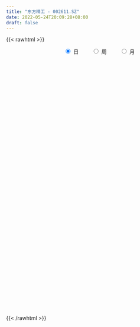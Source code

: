 ```yaml
---
title: "东方精工 - 002611.SZ"
date: 2022-05-24T20:09:28+08:00
draft: false
---
```

{{< rawhtml >}}
    <div style="text-align: center">
        <label style="padding: 1rem;"><input style="margin-right: .5rem" type="radio" name="period" value="D" checked onclick="period_change(this)">日</label>
        <label style="padding: 1rem;"><input style="margin-right: .5rem" type="radio" name="period" value="W" onclick="period_change(this)">周</label>
        <label style="padding: 1rem;"><input style="margin-right: .5rem" type="radio" name="period" value="M" onclick="period_change(this)">月</label>
    </div>
    <div id="chart" style="height: 700px;"></div> 
    <script type="text/javascript">
        const D_v = [275595.13,185938.81,164622.0,102207.14,68430.0,71631.97,68276.01,63010.71,63426.8,51900.03,61533.33,66069.29,70997.7,203332.29,153333.09,109067.19,86565.2,86950.29,151752.89,84628.03,59757.05,61398.0,65372.45,79326.2,64995.68,71984.64,72056.59,124856.2,107085.12,90909.88,79058.39,84517.86,75197.52,53027.8,103882.98,63791.0,64213.2,49920.22,48694.8,65260.09,173238.53,83850.47,181692.87,99336.9,128344.8,121344.52,220196.8,120034.7,97955.72,120008.48,123169.74,135937.4,436742.93,285179.99,257163.47,189949.54,273877.86,184360.46,177437.95,167330.22,106280.05,181903.14,233330.21,220292.49,1189839.8700000001,1171991.99,747450.11,477665.42,909084.22,705508.9,562390.25,796813.58,495573.2,376290.53,589134.96,380140.21,380208.09,606785.74,297884.53,1389022.73,1072934.98,765114.78,438702.24,493738.29,562780.98,507954.75,430554.52,376125.81,268127.56,330829.43,258085.06,481938.88,378503.22,374873.92,329868.64,252013.21,209589.04,168010.66,168115.14,185054.77,158256.22,138671.71,295572.57,166161.65,126303.89,135569.0,141821.59,169055.06,181212.76,118470.18,121501.19,138326.36,124103.38,152543.99,137982.54,213269.78,138975.53,200147.46,182374.3,114745.03,160504.28,143216.3,154246.87,165358.45,202895.76,219540.6,161534.24,171477.05,718018.91,819958.4,405746.34,561945.24,442393.86,540445.39,319138.24,589703.9300000001,604932.99,573256.99,360961.68,333572.11,307247.79,195092.59,198479.55,270226.81,229569.04,263707.92,239349.55,196235.64,348157.16,241346.87,235479.0,210766.86,163248.82,238588.95,114776.13,165613.15,137735.82,134552.28,119572.26,188433.34,166958.34,129057.0,165291.54,105480.16,204432.0,134921.11,116633.24,199800.53,189300.73,118023.24,77752.4,140577.54,105830.92,140674.75,291565.67,312044.18,149085.73,108989.84,87733.93,129989.77,94157.35,111668.22,94766.82,80295.85,66032.04,75614.0,81663.22,86839.85,150977.89,138316.83,95946.39,222251.19,143895.57,94055.16,128880.41,115030.55,80903.8,86805.91,118107.42,137660.64,154902.32,109089.6,114685.64,100331.58,227501.26,165181.76,168018.53,94046.15,104917.0,136132.05,88888.1,70531.59,100968.77,95918.11,94191.33,81798.17,160124.25,77065.47,96170.27,103348.62,113472.93,108210.1,91686.19,60288.54,52375.28,92388.78,90188.6,67398.54,229884.03,179525.31,109202.86,248689.19,157536.08,137235.07,120461.87,120194.86,93712.99,100827.15,116602.55,200034.59,164293.56,125966.36,150889.71,81069.97,91170.3,101837.53,82757.92,92167.02,151218.64,139817.48]
const D_histogram = [0.0,-0.0044672365,-0.0114900886,-0.0203585899,-0.0285962523,-0.035303332,-0.0355135992,-0.0309216485,-0.027957238,-0.0241900873,-0.0200621409,-0.0197077825,-0.0159487044,0.0050999188,0.020554027,0.0278155653,0.0307744535,0.0352785095,0.0417108831,0.0412615059,0.0357901178,0.0286526302,0.0207797173,0.0128112041,0.0115530602,0.0132641146,0.013525394,0.0185770484,0.014198704,0.013679627,0.0104700831,0.0038040629,-0.0072403426,-0.0095845642,-0.0082454758,-0.010392754,-0.0158653214,-0.0186318379,-0.0201529397,-0.0226822982,-0.0097049059,-0.0004298923,0.0124210768,0.0178769333,0.0228381629,0.0246245347,0.0332056712,0.0359474652,0.0335272583,0.0317511249,0.0291230716,0.0196506745,0.0203800323,-0.000660804,0.0008574403,0.0049465567,0.0155268266,0.0174602456,0.018300074,0.0177305496,0.0162671141,0.007263089,0.0010081634,0.0019073288,0.014259,0.0401288288,0.051964147,0.0408623327,0.0650124111,0.0677238714,0.0688268817,0.0744506444,0.0645744863,0.0504592374,0.0477136558,0.0323460644,0.0117136431,0.0079815154,0.0411848592,0.0612426599,0.0795281609,0.0642923467,0.052948885,0.0426045063,0.0467332081,0.0289779298,0.0238979769,-0.000467092,-0.0184106069,-0.0415574522,-0.0513412912,-0.0840283864,-0.098533291,-0.1268222446,-0.1530442929,-0.1641220668,-0.1762400999,-0.1681897373,-0.1494514198,-0.1297611759,-0.114039786,-0.0943502753,-0.0640562638,-0.0464265674,-0.0324475676,-0.0214156014,-0.0185038719,-0.0227067429,-0.0317350097,-0.0355840143,-0.0339893533,-0.0372851307,-0.0440265663,-0.0326904553,-0.0252215005,-0.0147668646,-0.0074224906,0.0090915239,0.0151502389,0.0143036364,0.0193515203,0.0207652866,0.0255234079,0.0250501615,0.0212657092,0.0085358324,0.0074395959,0.0021884304,0.0335320976,0.0599279417,0.068300575,0.0820128001,0.0854025039,0.0883316741,0.0816828403,0.0825947797,0.07843696,0.0756079361,0.0621005725,0.042466771,0.0212018362,0.0095536079,0.0000545533,-0.0075996091,-0.0155933938,-0.0278126959,-0.0330420505,-0.034817154,-0.0502092064,-0.0553458391,-0.0453628618,-0.0429157317,-0.040755157,-0.0509199175,-0.0560356928,-0.0518473782,-0.0495869477,-0.0434349413,-0.0344290952,-0.0227517949,-0.0188948391,-0.0130787037,-0.0120532645,-0.0070368814,0.0008721962,0.0101777638,0.0109131409,-0.001444654,0.0035310022,0.0057003403,0.0034313135,-0.0098047652,-0.022816809,-0.0368688451,-0.0564956554,-0.0446356296,-0.0403636721,-0.0345979486,-0.0210994115,-0.0046899758,0.0050363149,0.011328746,0.0087314538,0.0051457455,0.0049458174,0.0081435921,0.0075411978,0.0103149116,0.0175884986,0.0176884881,0.0215429449,0.0121832319,0.0090439029,0.0054801095,0.0107590727,0.0174501905,0.020168651,0.0157414158,0.0102224853,-0.0014582762,-0.0189382119,-0.0250535805,-0.0236681787,-0.0297254759,-0.0553786681,-0.058019824,-0.0466049652,-0.0351685286,-0.0216852217,-0.0133199581,-0.0041035105,-0.0024854655,0.0019490118,0.003444633,0.001735629,0.0076763105,0.0174445738,0.0207637668,0.0281157812,0.0215915878,0.0124064433,-0.0037368998,-0.0055177834,-0.0109541553,-0.0087991166,-0.0147423772,-0.015843689,-0.0106254343,-0.013820886,-0.029748994,-0.0393531931,-0.0597167662,-0.0690279151,-0.0631080645,-0.0580190371,-0.0433744655,-0.0278767338,-0.0119549612,0.0149123736,0.0274142806,0.0321088924,0.0379725271,0.0435367777,0.0446934039,0.0454776255,0.0465218449,0.0462919002,0.0470844095,0.0521979735,0.043040267]
const D_fast = [0.0,-0.0055840456,-0.0154794198,-0.0294375686,-0.0448242941,-0.0603572068,-0.0694458738,-0.0725843352,-0.0766092342,-0.0788896054,-0.0797771942,-0.0843497814,-0.0845778794,-0.0622542766,-0.0416616615,-0.0274462319,-0.0167937303,-0.003470047,0.0133900474,0.0232560467,0.026732188,0.0267578579,0.0240798744,0.0193141622,0.0209442833,0.0259713664,0.0296139943,0.0393099108,0.0384812424,0.0413820721,0.040790049,0.0350750445,0.0222205534,0.0174801907,0.0167579102,0.0120124435,0.0025735457,-0.0048509302,-0.0114102669,-0.0196102,-0.0090590342,0.0001085064,0.0160647446,0.0259898345,0.0366606048,0.0446031102,0.0614856645,0.0732143248,0.0791759325,0.0853375803,0.0899902949,0.0854305665,0.0912549324,0.070048895,0.0717814994,0.077107255,0.0915692316,0.097867712,0.1032825589,0.1071456719,0.1097490149,0.1025607621,0.0965578773,0.0979338749,0.1138502961,0.1497523321,0.1745786871,0.1736924559,0.2140956371,0.2337380653,0.252047796,0.2762842198,0.2825516833,0.2810512437,0.2902340761,0.2829530008,0.2652489903,0.2635122414,0.3070118001,0.3423802657,0.3805478069,0.3813850794,0.3832788389,0.3835855868,0.3993975906,0.3888867948,0.3897813361,0.3652994942,0.3427533275,0.3092171192,0.2865979574,0.2329037656,0.1937655383,0.1337710235,0.069287902,0.0171796113,-0.0389984467,-0.0729955184,-0.0916200559,-0.104370106,-0.1171586626,-0.1210567207,-0.1067767751,-0.1007537206,-0.0948866127,-0.0892085468,-0.0909227853,-0.100802342,-0.1177643613,-0.1305093694,-0.1374120467,-0.1500291068,-0.167777184,-0.1646136868,-0.1634501071,-0.1566871873,-0.1511984361,-0.1324115405,-0.1225652658,-0.1198359591,-0.1099501952,-0.1033451072,-0.0922061339,-0.08641684,-0.084884865,-0.0954807836,-0.0947171212,-0.0994211792,-0.0596944875,-0.018316658,0.0071311191,0.0413465442,0.0660868739,0.0910989627,0.104870839,0.1264314733,0.1418828936,0.1579558537,0.1599736333,0.1509565246,0.1349920488,0.1257322225,0.1162468062,0.1066927415,0.0948006083,0.0756281323,0.062138265,0.0516588731,0.023714519,0.0047414266,0.0033836884,-0.0048981144,-0.0129263289,-0.0358210688,-0.0549457673,-0.0637192973,-0.0738556037,-0.0785623326,-0.0781637603,-0.0721744087,-0.0730411627,-0.0704947032,-0.0724825802,-0.0692254173,-0.0610982907,-0.0492482822,-0.0457846199,-0.0585035783,-0.0526451716,-0.0490507484,-0.0504619468,-0.0661492167,-0.0848654628,-0.1081347102,-0.1418854344,-0.1411843159,-0.1470032764,-0.1498870401,-0.1416633559,-0.1264264141,-0.1154410447,-0.1063164271,-0.1067308558,-0.1090301278,-0.1079936015,-0.1027599288,-0.1014770236,-0.096124582,-0.0844538703,-0.0799317587,-0.0706915658,-0.0770054708,-0.0778838241,-0.0800775901,-0.0721088587,-0.0610551933,-0.05329457,-0.0537864513,-0.0567497605,-0.068795091,-0.0910095796,-0.1033883433,-0.1079199862,-0.1214086524,-0.1609065117,-0.1780526235,-0.178289006,-0.1756447016,-0.1675827002,-0.1625474261,-0.1543568561,-0.1533601775,-0.1484384473,-0.1460816678,-0.1473567645,-0.1394970054,-0.1253675986,-0.116857464,-0.1024765042,-0.1036028007,-0.1096863343,-0.1267639025,-0.1299242319,-0.1380991426,-0.138143883,-0.1477727379,-0.152834972,-0.1502730759,-0.1569237491,-0.1802891055,-0.199731603,-0.2350243676,-0.2615924953,-0.2714496608,-0.2808653927,-0.2770644375,-0.2685358892,-0.2556028569,-0.2250074286,-0.2056519515,-0.1929301167,-0.1775733502,-0.1611249052,-0.148794928,-0.1366413,-0.1239666193,-0.112623589,-0.1000599773,-0.08189692,-0.0802945597]
const D_slow = [0.0,-0.0011168091,-0.0039893313,-0.0090789787,-0.0162280418,-0.0250538748,-0.0339322746,-0.0416626867,-0.0486519962,-0.0546995181,-0.0597150533,-0.0646419989,-0.068629175,-0.0673541953,-0.0622156886,-0.0552617972,-0.0475681839,-0.0387485565,-0.0283208357,-0.0180054592,-0.0090579298,-0.0018947722,0.0033001571,0.0065029581,0.0093912232,0.0127072518,0.0160886003,0.0207328624,0.0242825384,0.0277024452,0.0303199659,0.0312709817,0.029460896,0.0270647549,0.025003386,0.0224051975,0.0184388671,0.0137809077,0.0087426727,0.0030720982,0.0006458717,0.0005383987,0.0036436678,0.0081129012,0.0138224419,0.0199785756,0.0282799934,0.0372668597,0.0456486742,0.0535864554,0.0608672233,0.065779892,0.0708749001,0.070709699,0.0709240591,0.0721606983,0.076042405,0.0804074664,0.0849824849,0.0894151223,0.0934819008,0.0952976731,0.0955497139,0.0960265461,0.0995912961,0.1096235033,0.1226145401,0.1328301232,0.149083226,0.1660141939,0.1832209143,0.2018335754,0.217977197,0.2305920063,0.2425204203,0.2506069364,0.2535353472,0.255530726,0.2658269408,0.2811376058,0.301019646,0.3170927327,0.3303299539,0.3409810805,0.3526643825,0.359908865,0.3658833592,0.3657665862,0.3611639345,0.3507745714,0.3379392486,0.316932152,0.2922988293,0.2605932681,0.2223321949,0.1813016782,0.1372416532,0.0951942189,0.0578313639,0.0253910699,-0.0031188766,-0.0267064454,-0.0427205113,-0.0543271532,-0.0624390451,-0.0677929454,-0.0724189134,-0.0780955991,-0.0860293516,-0.0949253551,-0.1034226934,-0.1127439761,-0.1237506177,-0.1319232315,-0.1382286066,-0.1419203228,-0.1437759454,-0.1415030644,-0.1377155047,-0.1341395956,-0.1293017155,-0.1241103939,-0.1177295419,-0.1114670015,-0.1061505742,-0.1040166161,-0.1021567171,-0.1016096095,-0.0932265851,-0.0782445997,-0.0611694559,-0.0406662559,-0.0193156299,0.0027672886,0.0231879987,0.0438366936,0.0634459336,0.0823479176,0.0978730607,0.1084897535,0.1137902126,0.1161786145,0.1161922529,0.1142923506,0.1103940021,0.1034408282,0.0951803155,0.0864760271,0.0739237255,0.0600872657,0.0487465502,0.0380176173,0.0278288281,0.0150988487,0.0010899255,-0.0118719191,-0.024268656,-0.0351273913,-0.0437346651,-0.0494226138,-0.0541463236,-0.0574159995,-0.0604293156,-0.062188536,-0.0619704869,-0.059426046,-0.0566977608,-0.0570589243,-0.0561761737,-0.0547510887,-0.0538932603,-0.0563444516,-0.0620486538,-0.0712658651,-0.085389779,-0.0965486864,-0.1066396044,-0.1152890915,-0.1205639444,-0.1217364383,-0.1204773596,-0.1176451731,-0.1154623097,-0.1141758733,-0.1129394189,-0.1109035209,-0.1090182214,-0.1064394935,-0.1020423689,-0.0976202469,-0.0922345106,-0.0891887027,-0.086927727,-0.0855576996,-0.0828679314,-0.0785053838,-0.073463221,-0.0695278671,-0.0669722458,-0.0673368148,-0.0720713678,-0.0783347629,-0.0842518075,-0.0916831765,-0.1055278435,-0.1200327995,-0.1316840408,-0.140476173,-0.1458974784,-0.149227468,-0.1502533456,-0.150874712,-0.150387459,-0.1495263008,-0.1490923935,-0.1471733159,-0.1428121725,-0.1376212308,-0.1305922855,-0.1251943885,-0.1220927777,-0.1230270026,-0.1244064485,-0.1271449873,-0.1293447664,-0.1330303607,-0.136991283,-0.1396476416,-0.1431028631,-0.1505401116,-0.1603784098,-0.1753076014,-0.1925645802,-0.2083415963,-0.2228463556,-0.233689972,-0.2406591554,-0.2436478957,-0.2399198023,-0.2330662321,-0.225039009,-0.2155458773,-0.2046616829,-0.1934883319,-0.1821189255,-0.1704884643,-0.1589154892,-0.1471443868,-0.1340948935,-0.1233348267]
const D_data = [['2021-05-13', 4.72, 4.69, 4.67, 4.9],['2021-05-14', 4.69, 4.62, 4.54, 4.7],['2021-05-17', 4.65, 4.55, 4.53, 4.78],['2021-05-18', 4.51, 4.47, 4.43, 4.56],['2021-05-19', 4.43, 4.41, 4.38, 4.46],['2021-05-20', 4.4, 4.36, 4.34, 4.41],['2021-05-21', 4.33, 4.39, 4.32, 4.43],['2021-05-24', 4.37, 4.43, 4.37, 4.45],['2021-05-25', 4.43, 4.4, 4.36, 4.45],['2021-05-26', 4.41, 4.4, 4.37, 4.42],['2021-05-27', 4.4, 4.4, 4.37, 4.42],['2021-05-28', 4.39, 4.34, 4.33, 4.39],['2021-05-31', 4.35, 4.37, 4.27, 4.37],['2021-06-01', 4.37, 4.64, 4.34, 4.69],['2021-06-02', 4.64, 4.67, 4.58, 4.74],['2021-06-03', 4.68, 4.64, 4.6, 4.76],['2021-06-04', 4.6, 4.63, 4.55, 4.7],['2021-06-07', 4.65, 4.69, 4.62, 4.73],['2021-06-08', 4.78, 4.77, 4.72, 4.88],['2021-06-09', 4.78, 4.73, 4.66, 4.8],['2021-06-10', 4.7, 4.68, 4.65, 4.72],['2021-06-11', 4.72, 4.65, 4.63, 4.72],['2021-06-15', 4.6, 4.62, 4.58, 4.68],['2021-06-16', 4.67, 4.59, 4.58, 4.78],['2021-06-17', 4.59, 4.66, 4.58, 4.71],['2021-06-18', 4.67, 4.71, 4.61, 4.74],['2021-06-21', 4.69, 4.71, 4.67, 4.75],['2021-06-22', 4.74, 4.8, 4.67, 4.82],['2021-06-23', 4.8, 4.7, 4.64, 4.82],['2021-06-24', 4.67, 4.75, 4.61, 4.76],['2021-06-25', 4.76, 4.72, 4.68, 4.79],['2021-06-28', 4.76, 4.66, 4.62, 4.77],['2021-06-29', 4.68, 4.56, 4.53, 4.69],['2021-06-30', 4.56, 4.63, 4.51, 4.64],['2021-07-01', 4.63, 4.67, 4.56, 4.75],['2021-07-02', 4.64, 4.62, 4.58, 4.69],['2021-07-05', 4.62, 4.55, 4.5, 4.65],['2021-07-06', 4.55, 4.55, 4.52, 4.59],['2021-07-07', 4.51, 4.54, 4.51, 4.62],['2021-07-08', 4.54, 4.5, 4.48, 4.55],['2021-07-09', 4.5, 4.71, 4.43, 4.78],['2021-07-12', 4.73, 4.72, 4.68, 4.76],['2021-07-13', 4.77, 4.83, 4.75, 4.93],['2021-07-14', 4.83, 4.8, 4.75, 4.86],['2021-07-15', 4.8, 4.84, 4.71, 4.86],['2021-07-16', 4.84, 4.84, 4.82, 4.97],['2021-07-19', 4.85, 4.98, 4.82, 5.02],['2021-07-20', 4.96, 4.97, 4.93, 5.06],['2021-07-21', 4.96, 4.94, 4.91, 4.99],['2021-07-22', 4.94, 4.97, 4.89, 5.02],['2021-07-23', 4.98, 4.98, 4.93, 5.07],['2021-07-26', 5.02, 4.89, 4.84, 5.03],['2021-07-27', 4.91, 5.02, 4.89, 5.26],['2021-07-28', 5.02, 4.71, 4.64, 5.07],['2021-07-29', 4.78, 4.95, 4.75, 5.03],['2021-07-30', 4.92, 5.01, 4.91, 5.07],['2021-08-02', 5.05, 5.15, 4.99, 5.2],['2021-08-03', 5.15, 5.1, 5.06, 5.18],['2021-08-04', 5.1, 5.12, 5.06, 5.16],['2021-08-05', 5.13, 5.13, 5.03, 5.15],['2021-08-06', 5.17, 5.14, 5.06, 5.18],['2021-08-09', 5.14, 5.04, 4.99, 5.14],['2021-08-10', 5.04, 5.05, 5.0, 5.14],['2021-08-11', 5.07, 5.14, 4.97, 5.15],['2021-08-12', 5.16, 5.34, 5.16, 5.65],['2021-08-13', 5.15, 5.65, 5.03, 5.81],['2021-08-16', 5.67, 5.63, 5.59, 5.88],['2021-08-17', 5.64, 5.4, 5.3, 5.69],['2021-08-18', 5.36, 5.94, 5.31, 5.94],['2021-08-19', 5.98, 5.82, 5.77, 5.99],['2021-08-20', 5.77, 5.89, 5.73, 5.93],['2021-08-23', 5.96, 6.05, 5.79, 6.14],['2021-08-24', 5.97, 5.93, 5.81, 6.04],['2021-08-25', 5.93, 5.89, 5.78, 5.95],['2021-08-26', 5.87, 6.06, 5.81, 6.11],['2021-08-27', 6.07, 5.92, 5.88, 6.07],['2021-08-30', 5.86, 5.81, 5.74, 5.97],['2021-08-31', 5.78, 6.0, 5.77, 6.12],['2021-09-01', 6.45, 6.6, 6.3, 6.6],['2021-09-02', 7.13, 6.66, 6.32, 7.13],['2021-09-03', 6.59, 6.84, 6.58, 7.31],['2021-09-06', 6.72, 6.53, 6.31, 6.88],['2021-09-07', 6.5, 6.6, 6.39, 6.65],['2021-09-08', 6.52, 6.64, 6.36, 6.86],['2021-09-09', 6.6, 6.89, 6.51, 6.93],['2021-09-10', 6.89, 6.66, 6.63, 7.1],['2021-09-13', 6.61, 6.83, 6.46, 6.88],['2021-09-14', 6.76, 6.57, 6.52, 6.83],['2021-09-15', 6.5, 6.58, 6.47, 6.62],['2021-09-16', 6.58, 6.43, 6.4, 6.74],['2021-09-17', 6.4, 6.52, 6.38, 6.56],['2021-09-22', 6.33, 6.11, 5.98, 6.33],['2021-09-23', 6.23, 6.18, 6.14, 6.55],['2021-09-24', 6.12, 5.84, 5.84, 6.21],['2021-09-27', 5.85, 5.64, 5.57, 5.91],['2021-09-28', 5.63, 5.63, 5.5, 5.68],['2021-09-29', 5.57, 5.44, 5.42, 5.64],['2021-09-30', 5.44, 5.56, 5.4, 5.61],['2021-10-08', 5.64, 5.65, 5.54, 5.68],['2021-10-11', 5.53, 5.66, 5.52, 5.76],['2021-10-12', 5.66, 5.61, 5.5, 5.7],['2021-10-13', 5.62, 5.67, 5.53, 5.72],['2021-10-14', 5.64, 5.87, 5.62, 5.96],['2021-10-15', 5.87, 5.79, 5.77, 5.99],['2021-10-18', 5.79, 5.79, 5.73, 5.86],['2021-10-19', 5.79, 5.79, 5.73, 5.85],['2021-10-20', 5.8, 5.7, 5.65, 5.8],['2021-10-21', 5.74, 5.58, 5.54, 5.74],['2021-10-22', 5.62, 5.45, 5.4, 5.63],['2021-10-25', 5.45, 5.44, 5.32, 5.49],['2021-10-26', 5.45, 5.46, 5.42, 5.54],['2021-10-27', 5.47, 5.35, 5.27, 5.49],['2021-10-28', 5.32, 5.23, 5.22, 5.43],['2021-10-29', 5.24, 5.42, 5.24, 5.45],['2021-11-01', 5.36, 5.38, 5.29, 5.45],['2021-11-02', 5.37, 5.43, 5.36, 5.5],['2021-11-03', 5.39, 5.41, 5.34, 5.49],['2021-11-04', 5.39, 5.57, 5.38, 5.59],['2021-11-05', 5.58, 5.49, 5.48, 5.6],['2021-11-08', 5.5, 5.41, 5.4, 5.55],['2021-11-09', 5.42, 5.49, 5.4, 5.53],['2021-11-10', 5.49, 5.46, 5.37, 5.53],['2021-11-11', 5.45, 5.52, 5.44, 5.6],['2021-11-12', 5.55, 5.47, 5.38, 5.55],['2021-11-15', 5.43, 5.42, 5.39, 5.49],['2021-11-16', 5.4, 5.26, 5.25, 5.48],['2021-11-17', 5.22, 5.36, 5.21, 5.37],['2021-11-18', 5.38, 5.28, 5.28, 5.47],['2021-11-19', 5.35, 5.81, 5.33, 5.81],['2021-11-22', 5.83, 5.93, 5.77, 5.97],['2021-11-23', 5.88, 5.84, 5.77, 5.94],['2021-11-24', 5.8, 6.02, 5.75, 6.08],['2021-11-25', 5.98, 6.0, 5.81, 6.03],['2021-11-26', 5.91, 6.08, 5.87, 6.25],['2021-11-29', 5.95, 6.02, 5.9, 6.07],['2021-11-30', 5.99, 6.17, 5.99, 6.22],['2021-12-01', 6.13, 6.17, 6.11, 6.3],['2021-12-02', 6.2, 6.24, 6.13, 6.32],['2021-12-03', 6.26, 6.13, 5.99, 6.26],['2021-12-06', 6.13, 6.02, 6.0, 6.2],['2021-12-07', 6.05, 5.93, 5.84, 6.07],['2021-12-08', 5.96, 5.99, 5.91, 6.03],['2021-12-09', 5.96, 5.98, 5.88, 5.99],['2021-12-10', 5.96, 5.97, 5.94, 6.18],['2021-12-13', 5.97, 5.93, 5.89, 6.05],['2021-12-14', 5.91, 5.82, 5.78, 5.95],['2021-12-15', 5.8, 5.85, 5.78, 5.91],['2021-12-16', 5.88, 5.86, 5.81, 5.89],['2021-12-17', 5.84, 5.62, 5.62, 5.88],['2021-12-20', 5.65, 5.66, 5.64, 5.84],['2021-12-21', 5.66, 5.83, 5.61, 5.83],['2021-12-22', 5.82, 5.74, 5.71, 5.89],['2021-12-23', 5.76, 5.72, 5.63, 5.79],['2021-12-24', 5.7, 5.51, 5.48, 5.72],['2021-12-27', 5.47, 5.49, 5.45, 5.55],['2021-12-28', 5.49, 5.56, 5.42, 5.57],['2021-12-29', 5.56, 5.51, 5.5, 5.58],['2021-12-30', 5.49, 5.54, 5.48, 5.59],['2021-12-31', 5.55, 5.58, 5.54, 5.62],['2022-01-04', 5.58, 5.64, 5.54, 5.66],['2022-01-05', 5.64, 5.56, 5.52, 5.65],['2022-01-06', 5.54, 5.59, 5.53, 5.63],['2022-01-07', 5.6, 5.53, 5.52, 5.67],['2022-01-10', 5.5, 5.58, 5.46, 5.6],['2022-01-11', 5.58, 5.64, 5.58, 5.72],['2022-01-12', 5.68, 5.7, 5.63, 5.71],['2022-01-13', 5.74, 5.62, 5.62, 5.75],['2022-01-14', 5.6, 5.42, 5.39, 5.63],['2022-01-17', 5.4, 5.61, 5.37, 5.63],['2022-01-18', 5.61, 5.59, 5.53, 5.65],['2022-01-19', 5.57, 5.53, 5.5, 5.6],['2022-01-20', 5.5, 5.34, 5.33, 5.55],['2022-01-21', 5.33, 5.25, 5.23, 5.36],['2022-01-24', 5.24, 5.13, 5.11, 5.24],['2022-01-25', 5.12, 4.92, 4.91, 5.22],['2022-01-26', 4.97, 5.24, 4.96, 5.29],['2022-01-27', 5.24, 5.14, 5.12, 5.27],['2022-01-28', 5.21, 5.14, 5.1, 5.22],['2022-02-07', 5.23, 5.25, 5.17, 5.27],['2022-02-08', 5.27, 5.34, 5.21, 5.34],['2022-02-09', 5.31, 5.31, 5.28, 5.34],['2022-02-10', 5.36, 5.3, 5.27, 5.38],['2022-02-11', 5.28, 5.19, 5.18, 5.3],['2022-02-14', 5.16, 5.15, 5.13, 5.22],['2022-02-15', 5.16, 5.17, 5.11, 5.2],['2022-02-16', 5.19, 5.21, 5.16, 5.25],['2022-02-17', 5.18, 5.16, 5.14, 5.2],['2022-02-18', 5.14, 5.2, 5.12, 5.21],['2022-02-21', 5.2, 5.28, 5.17, 5.3],['2022-02-22', 5.28, 5.21, 5.18, 5.34],['2022-02-23', 5.22, 5.27, 5.21, 5.29],['2022-02-24', 5.25, 5.09, 5.0, 5.3],['2022-02-25', 5.12, 5.13, 5.1, 5.22],['2022-02-28', 5.17, 5.1, 5.06, 5.17],['2022-03-01', 5.14, 5.21, 5.11, 5.21],['2022-03-02', 5.21, 5.26, 5.18, 5.28],['2022-03-03', 5.34, 5.24, 5.22, 5.34],['2022-03-04', 5.21, 5.15, 5.13, 5.24],['2022-03-07', 5.11, 5.11, 5.08, 5.21],['2022-03-08', 5.09, 4.98, 4.93, 5.13],['2022-03-09', 5.03, 4.81, 4.61, 5.04],['2022-03-10', 4.9, 4.86, 4.83, 4.94],['2022-03-11', 4.81, 4.91, 4.67, 4.92],['2022-03-14', 4.9, 4.77, 4.76, 4.92],['2022-03-15', 4.78, 4.39, 4.38, 4.81],['2022-03-16', 4.49, 4.54, 4.29, 4.55],['2022-03-17', 4.6, 4.68, 4.58, 4.74],['2022-03-18', 4.7, 4.69, 4.66, 4.74],['2022-03-21', 4.7, 4.74, 4.67, 4.78],['2022-03-22', 4.7, 4.7, 4.63, 4.74],['2022-03-23', 4.7, 4.73, 4.7, 4.82],['2022-03-24', 4.74, 4.64, 4.63, 4.74],['2022-03-25', 4.64, 4.67, 4.62, 4.76],['2022-03-28', 4.64, 4.63, 4.55, 4.69],['2022-03-29', 4.64, 4.57, 4.55, 4.65],['2022-03-30', 4.6, 4.66, 4.57, 4.67],['2022-03-31', 4.66, 4.74, 4.64, 4.84],['2022-04-01', 4.7, 4.69, 4.66, 4.74],['2022-04-06', 4.68, 4.77, 4.67, 4.77],['2022-04-07', 4.77, 4.6, 4.6, 4.79],['2022-04-08', 4.6, 4.52, 4.43, 4.63],['2022-04-11', 4.49, 4.35, 4.34, 4.54],['2022-04-12', 4.37, 4.46, 4.3, 4.46],['2022-04-13', 4.43, 4.37, 4.36, 4.44],['2022-04-14', 4.46, 4.43, 4.39, 4.46],['2022-04-15', 4.38, 4.29, 4.28, 4.4],['2022-04-18', 4.28, 4.3, 4.17, 4.33],['2022-04-19', 4.28, 4.36, 4.27, 4.4],['2022-04-20', 4.3, 4.23, 4.17, 4.32],['2022-04-21', 4.18, 3.98, 3.94, 4.23],['2022-04-22', 3.93, 3.94, 3.86, 4.02],['2022-04-25', 3.9, 3.66, 3.66, 3.9],['2022-04-26', 3.72, 3.64, 3.62, 3.76],['2022-04-27', 3.62, 3.74, 3.54, 3.75],['2022-04-28', 3.76, 3.68, 3.65, 3.77],['2022-04-29', 3.69, 3.78, 3.68, 3.81],['2022-05-05', 3.78, 3.81, 3.76, 3.84],['2022-05-06', 3.74, 3.85, 3.72, 3.91],['2022-05-09', 3.82, 4.07, 3.82, 4.15],['2022-05-10', 3.95, 3.98, 3.86, 4.02],['2022-05-11', 3.95, 3.92, 3.92, 4.02],['2022-05-12', 3.89, 3.96, 3.86, 3.97],['2022-05-13', 3.95, 3.99, 3.91, 4.02],['2022-05-16', 3.95, 3.96, 3.94, 4.02],['2022-05-17', 3.95, 3.97, 3.89, 3.98],['2022-05-18', 3.99, 3.99, 3.94, 4.02],['2022-05-19', 3.95, 3.99, 3.93, 4.0],['2022-05-20', 4.02, 4.02, 3.98, 4.06],['2022-05-23', 4.03, 4.11, 4.0, 4.14],['2022-05-24', 4.11, 3.94, 3.93, 4.14]]
const W_v = [518848.5499999999,319396.81,189483.75,327398.69,261344.9,188951.36,170334.57,198860.41,173886.08,305154.5,436802.78,866944.61,627051.52,267517.71,278558.14,277356.52,229504.39,259623.34,266718.64,405404.83,221498.8,150062.17,142381.61,92278.88,101561.9,129284.2,172831.13,178932.19,129991.88,294403.48,262783.06,172669.42,67277.41,37878.28,216484.06,184536.44,783884.4299999999,631324.53,371220.2000000001,396709.51,364152.5,383617.34,301499.26,165973.57,313909.2,405824.6,430666.74,203075.89,209604.48,304620.26,778502.1300000001,734871.42,644011.53,695799.36,978394.98,3622799.0000000005,1376708.4299999999,2128884.4500000002,1621610.6599999999,957318.8999999999,813543.6599999999,1280706.6100000001,1540977.3699999999,1083858.6899999999,719850.5599999999,696664.4199999999,1093339.5,922769.8100000002,1558170.3999999999,1367525.3900000001,771852.3500000001,1079270.9000000001,614324.9399999999,449335.74,502654.76,691892.04,1593738.02,1881591.9199999999,1556603.3400000001,1469480.6500000001,1378798.8600000001,2045571.4199999999,2968797.77,3241323.7800000003,2997252.04,2102020.6200000001,1189734.8300000001,1866560.9399999999,3149435.6000000001,2789068.4299999997,5295310.3399999999,1238302.27,2148015.48,1939335.53,881018.6800000002,897388.71,429601.4,814054.25,539823.61,830720.35,2633236.3700000001,3841231.8999999999,2339811.0599999996,2516979.4099999992,2129853.9100000001,1869904.9500000002,897696.8999999999,802556.1599999999,847735.9099999999,1288033.05,1165534.8999999999,3130008.46,2897511.7999999998,246373.65,2214257.4399999999,1671851.0900000001,685654.2,735436.39,826921.23,1401005.4400000002,1480984.75,2334500.4499999997,718531.6300000001,668379.1899999999,1022204.3099999999,1157410.3399999999,1073140.9399999999,2104754.8599999999,1899074.9300000002,2002360.1699999999,1972663.9300000002,1832914.0599999998,2864056.7299999995,4082007.1899999999,3711305.9199999999,3997023.0900000003,2113256.8199999998,1121979.55,920969.7999999999,729705.48,720840.4399999999,732256.25,949039.3400000001,604244.64,639955.0900000001,741907.8,461999.8199999999,608275.59,709045.4600000001,1808100.6299999999,894821.03,1262252.8599999999,3146098.7600000002,1878623.5900000001,1684168.78,812221.3,1002836.1899999999,1068078.0600000001,1109741.6899999999,606022.86,600854.22,605816.5699999999,411164.0599999999,534686.9399999999,313442.38,162306.02,510989.91,266096.81,279483.93,414287.28,524109.7100000001,554620.98,613768.1899999999,1244228.49,655225.24,532155.6900000001,420301.37,422991.3,467113.53,346123.23,325429.78,494680.13,1321297.8499999999,354181.2,213674.79,819632.23,630523.95,404468.07,284347.61,314630.22,456823.08,184767.93,817138.33,686762.52,690530.1899999999,460642.83,1200787.8100000001,475167.12,305940.16,623295.47,444486.26,281678.97,473966.18,380417.16,401326.84,614569.5599999999,681365.4399999999,1304973.3300000001,909286.54,2997357.7000000002,3402098.8999999999,2637952.48,3746836.0699999998,2768291.04,1663722.3800000001,1235316.02,959481.55,168115.14,943716.92,753962.3,654945.1,872749.6099999999,738070.9299999999,1473466.5600000001,2770489.23,2447993.8300000001,1304618.8499999999,1277019.3100000001,1089430.5,672249.64,649740.22,761267.04,631484.8300000001,1002360.1699999999,518316.09,390444.96,751387.8700000001,505675.83,634445.62,755079.28,501437.51,509097.33,312991.82,404948.89,676199.34,784117.0700000001,194540.14,757786.77,449002.74,291036.12]
const W_histogram = [0.0,0.0174796581,0.009202038,-0.0104352818,-0.039323938,-0.0688269633,-0.1113131338,-0.1193274408,-0.114577716,-0.0716170674,-0.04335653,-0.0038284518,0.055791379,0.0878013737,0.0728098045,0.0420866484,0.0220993544,-0.0028803714,-0.0145739542,-0.0363689256,-0.0549224808,-0.0544496116,-0.0586467359,-0.0646195129,-0.0537588109,-0.0316070107,0.0068710976,0.0412262819,0.0631570796,0.0636837252,-0.0006364404,-0.0791771708,-0.0999516137,-0.1090230529,-0.0516293248,-0.0039434153,0.1062918216,0.0701023582,0.0670612999,0.0637373799,0.0392116954,-0.0359587896,-0.0792378562,-0.1048522015,-0.1054897252,-0.0902047903,-0.074667941,-0.0814750306,-0.068367693,-0.1052957597,-0.2063430169,-0.259448502,-0.2861497432,-0.2699986874,-0.1914820335,-0.1311622152,-0.0946835896,-0.0340013239,-0.0103918552,-0.0016602101,0.0043123031,0.0407795367,0.0592559379,0.0366344652,0.000205002,-0.023186341,-0.0141522247,-0.0177827948,0.0098082812,0.0069983305,0.0082393161,0.0285281089,0.0347382161,0.0310811798,0.0130641803,0.0214228775,0.0407209336,0.0670474739,0.0905028468,0.0335034105,0.0196091848,0.0283107219,0.0538450536,0.0801722831,0.1169208192,0.135672141,0.1258965419,0.1482441087,0.171347533,0.2009811784,0.2626906204,0.2175028233,0.1633465377,0.0996538732,0.0477737972,0.0218627918,0.0001354556,-0.0165546106,-0.0183257585,-0.0399675281,-0.0185932129,0.0082429993,0.0223989741,0.0322813266,0.0433606672,0.0302599194,0.0096412979,0.000685746,-0.0068734844,-0.0003820614,0.0215965617,0.0667589458,0.0741550404,0.0681722295,0.0871472154,0.0695178076,0.0463037851,0.0379315852,0.0366616765,0.0449317707,0.0599217666,0.0092782157,-0.0281771916,-0.0495952403,-0.0469620434,-0.0503448214,-0.0482717461,-0.028099638,-0.0173602929,-0.0028458014,-0.0103320444,-0.0037503359,0.0234377718,0.0161141884,0.058982316,0.0639194379,0.0306377568,-0.0057785793,-0.0250067121,-0.0355875296,-0.0356453656,-0.0456159185,-0.0388367472,-0.039056801,-0.0473923395,-0.0526114074,-0.0625035708,-0.0529657123,-0.0520504157,-0.0239219133,0.0006979805,0.0218265401,0.0587547571,0.0601201296,0.0651520414,0.0701552633,0.0702510911,0.0715731561,0.063220542,0.0503741452,0.0320788657,0.0074252269,-0.0046220082,-0.0132311363,-0.012822098,-0.0042001595,-0.0029982936,-0.0135232985,-0.0199669156,-0.011343748,-0.0102957903,-0.0006255875,-0.0032873998,0.0107190611,-0.0013236917,-0.0194866194,-0.0302781833,-0.0281566779,-0.0358574947,-0.0530583966,-0.0688093708,-0.105643395,-0.0877879895,-0.0606409445,-0.0385276096,-0.0480823073,-0.0462429733,-0.0468257546,-0.0436839818,-0.0357201564,-0.0263463787,-0.0222638,0.0045043279,0.0236561705,0.0433581508,0.066740551,0.0744593152,0.0615752513,0.0477999749,0.0557772865,0.0596126179,0.0630676193,0.0627684934,0.0529690287,0.0497332688,0.0532204902,0.0612556165,0.06456051,0.070961957,0.1030576651,0.1321098695,0.1440286859,0.2010532727,0.2127022883,0.1973680292,0.1310136435,0.0613876962,0.0168337254,-0.0065175078,-0.0459727895,-0.0735652087,-0.0857263389,-0.0931261316,-0.0739670887,-0.0434644812,-0.0213917661,-0.0191127857,-0.0414413967,-0.0626123741,-0.0703180658,-0.0766778827,-0.0855150346,-0.0990758279,-0.1108315552,-0.1103762136,-0.1045922173,-0.1006385563,-0.0920664062,-0.0974315974,-0.1097527724,-0.1127742453,-0.1069987128,-0.1078936349,-0.116505704,-0.1368958519,-0.1511620168,-0.1458193404,-0.1236667057,-0.0988772742,-0.0805292342]
const W_fast = [0.0,0.0218495726,0.0158724621,-0.0063736783,-0.0450933189,-0.0918030851,-0.162117539,-0.1999637062,-0.2238584104,-0.1988020286,-0.1813806238,-0.1428096584,-0.0692419829,-0.0152816448,-0.0120707628,-0.0322722569,-0.0467347122,-0.072434531,-0.0877716023,-0.1186588051,-0.1509429805,-0.1640825142,-0.1829413224,-0.2050689776,-0.2076479784,-0.1933979308,-0.1532020482,-0.1085402934,-0.0708202258,-0.0543726489,-0.1188519246,-0.2171869477,-0.262949294,-0.2992764964,-0.2547900995,-0.2080900439,-0.0712818516,-0.0899457254,-0.0762214588,-0.0636110338,-0.0783337945,-0.1624939769,-0.2255825075,-0.2774099031,-0.3044198581,-0.3116861208,-0.3148162568,-0.341992104,-0.3459766897,-0.4092286963,-0.5618617077,-0.6798293183,-0.7780679954,-0.8294166113,-0.7987704659,-0.7712412013,-0.7584334732,-0.7062515384,-0.6852400335,-0.6769234409,-0.669872852,-0.6232107341,-0.5899203485,-0.6033832048,-0.6397614176,-0.6689493459,-0.6634532857,-0.6715295545,-0.6414864083,-0.6425467762,-0.6392459617,-0.6118251416,-0.5969304804,-0.5928172218,-0.6075681762,-0.5938537596,-0.5643754701,-0.5212870613,-0.4752059768,-0.5238295604,-0.5328214899,-0.5170422724,-0.4780466772,-0.431676377,-0.365697636,-0.313028279,-0.2913297426,-0.2319211486,-0.1659808411,-0.0861019011,0.041280196,0.0504681047,0.0371484536,-0.0016307427,-0.0415673694,-0.0620126767,-0.0837061491,-0.104534868,-0.1108874555,-0.1425211072,-0.1257950951,-0.0968981331,-0.0771424148,-0.0591897306,-0.0372702232,-0.0428059912,-0.0610142882,-0.0697984036,-0.0790760052,-0.0726800974,-0.0453023339,0.0165497867,0.0424846414,0.0535448878,0.0943066775,0.0940567216,0.0824186454,0.0835293418,0.0914248522,0.1109278891,0.1408983267,0.0925743296,0.0480746245,0.0142577657,0.0051504517,-0.0108185316,-0.0208133929,-0.0076661942,-0.0012669224,0.0125361187,0.0024668647,0.0081109892,0.0411585398,0.0378635035,0.0954772101,0.1163941915,0.0907719496,0.0529109687,0.0274311578,0.007953458,-0.0010157194,-0.022390252,-0.0253202674,-0.0353045215,-0.0554881449,-0.0738600646,-0.0993781207,-0.1030816903,-0.1151789977,-0.0930309735,-0.0682365846,-0.04165139,0.0099655162,0.0263609212,0.0476808433,0.070222881,0.0878814817,0.1070968357,0.1145493571,0.1142964965,0.1040209335,0.0812236014,0.0680208642,0.0561039521,0.0533074659,0.0608793645,0.0613316571,0.0474258275,0.0359904815,0.041777712,0.0402517221,0.0497655281,0.0462818658,0.062968092,0.0505944164,0.0275598338,0.009198724,0.00428106,-0.0123841305,-0.0428496315,-0.0758029485,-0.1390478214,-0.1431394132,-0.1311526045,-0.1186711719,-0.1402464464,-0.1499678558,-0.1622570756,-0.1700362983,-0.1710025121,-0.168215329,-0.1696987004,-0.1418044904,-0.1167386053,-0.0861970872,-0.0461295493,-0.0197959563,-0.0172862073,-0.01911149,0.0028101432,0.0215486291,0.0407705353,0.0561635327,0.0596063252,0.0688038825,0.0855962265,0.1089452569,0.1283902779,0.1525322142,0.2103923385,0.2724720103,0.3203979982,0.4276859032,0.4925104908,0.5265182391,0.4929172642,0.438638241,0.3982927015,0.3733120914,0.3223636123,0.276379891,0.2427871761,0.2121058504,0.2127731212,0.2324096083,0.2491343819,0.2466351659,0.2139462057,0.1771221348,0.1518369267,0.1263076391,0.0960917285,0.0577619782,0.0182983622,-0.0088403497,-0.0292044077,-0.0504103858,-0.0648548372,-0.0945779278,-0.1343372958,-0.1655523301,-0.1865264757,-0.2143948066,-0.2521333017,-0.3067474126,-0.3588040817,-0.3899162403,-0.3986802821,-0.3986101692,-0.4003944377]
const W_slow = [0.0,0.0043699145,0.006670424,0.0040616036,-0.0057693809,-0.0229761218,-0.0508044052,-0.0806362654,-0.1092806944,-0.1271849612,-0.1380240938,-0.1389812067,-0.1250333619,-0.1030830185,-0.0848805674,-0.0743589053,-0.0688340667,-0.0695541595,-0.0731976481,-0.0822898795,-0.0960204997,-0.1096329026,-0.1242945865,-0.1404494648,-0.1538891675,-0.1617909202,-0.1600731458,-0.1497665753,-0.1339773054,-0.1180563741,-0.1182154842,-0.1380097769,-0.1629976803,-0.1902534435,-0.2031607747,-0.2041466286,-0.1775736732,-0.1600480836,-0.1432827587,-0.1273484137,-0.1175454898,-0.1265351873,-0.1463446513,-0.1725577017,-0.198930133,-0.2214813305,-0.2401483158,-0.2605170734,-0.2776089967,-0.3039329366,-0.3555186908,-0.4203808163,-0.4919182521,-0.559417924,-0.6072884324,-0.6400789861,-0.6637498836,-0.6722502145,-0.6748481783,-0.6752632308,-0.6741851551,-0.6639902709,-0.6491762864,-0.6400176701,-0.6399664196,-0.6457630048,-0.649301061,-0.6537467597,-0.6512946894,-0.6495451068,-0.6474852778,-0.6403532505,-0.6316686965,-0.6238984016,-0.6206323565,-0.6152766371,-0.6050964037,-0.5883345352,-0.5657088235,-0.5573329709,-0.5524306747,-0.5453529942,-0.5318917308,-0.5118486601,-0.4826184553,-0.44870042,-0.4172262845,-0.3801652573,-0.3373283741,-0.2870830795,-0.2214104244,-0.1670347186,-0.1261980841,-0.1012846158,-0.0893411666,-0.0838754686,-0.0838416047,-0.0879802574,-0.092561697,-0.102553579,-0.1072018822,-0.1051411324,-0.0995413889,-0.0914710572,-0.0806308904,-0.0730659106,-0.0706555861,-0.0704841496,-0.0722025207,-0.0722980361,-0.0668988956,-0.0502091592,-0.0316703991,-0.0146273417,0.0071594621,0.024538914,0.0361148603,0.0455977566,0.0547631757,0.0659961184,0.0809765601,0.083296114,0.0762518161,0.063853006,0.0521124951,0.0395262898,0.0274583533,0.0204334438,0.0160933705,0.0153819202,0.0127989091,0.0118613251,0.017720768,0.0217493151,0.0364948941,0.0524747536,0.0601341928,0.058689548,0.0524378699,0.0435409876,0.0346296462,0.0232256665,0.0135164797,0.0037522795,-0.0080958054,-0.0212486572,-0.0368745499,-0.050115978,-0.0631285819,-0.0691090603,-0.0689345651,-0.0634779301,-0.0487892408,-0.0337592084,-0.0174711981,0.0000676177,0.0176303905,0.0355236796,0.0513288151,0.0639223514,0.0719420678,0.0737983745,0.0726428724,0.0693350884,0.0661295639,0.065079524,0.0643299506,0.060949126,0.0559573971,0.0531214601,0.0505475125,0.0503911156,0.0495692657,0.0522490309,0.051918108,0.0470464532,0.0394769073,0.0324377379,0.0234733642,0.010208765,-0.0069935777,-0.0334044264,-0.0553514238,-0.0705116599,-0.0801435623,-0.0921641391,-0.1037248825,-0.1154313211,-0.1263523165,-0.1352823556,-0.1418689503,-0.1474349003,-0.1463088184,-0.1403947757,-0.129555238,-0.1128701003,-0.0942552715,-0.0788614587,-0.0669114649,-0.0529671433,-0.0380639888,-0.022297084,-0.0066049607,0.0066372965,0.0190706137,0.0323757363,0.0476896404,0.0638297679,0.0815702571,0.1073346734,0.1403621408,0.1763693123,0.2266326304,0.2798082025,0.3291502098,0.3619036207,0.3772505448,0.3814589761,0.3798295992,0.3683364018,0.3499450996,0.3285135149,0.305231982,0.2867402098,0.2758740895,0.270526148,0.2657479516,0.2553876024,0.2397345089,0.2221549924,0.2029855218,0.1816067631,0.1568378061,0.1291299174,0.1015358639,0.0753878096,0.0502281705,0.027211569,0.0028536696,-0.0245845235,-0.0527780848,-0.079527763,-0.1065011717,-0.1356275977,-0.1698515607,-0.2076420649,-0.2440969,-0.2750135764,-0.299732895,-0.3198652035]
const W_data = [['2017-06-30', 8.6363, 8.929, 8.4869, 9.4893],['2017-07-07', 8.9663, 9.2029, 8.8293, 9.452],['2017-07-14', 9.1531, 8.9165, 8.7795, 9.2465],['2017-07-21', 9.1407, 8.6986, 8.2191, 9.1531],['2017-07-28', 8.655, 8.4308, 8.1257, 8.655],['2017-08-04', 8.4184, 8.2191, 8.1942, 8.7297],['2017-08-11', 8.2503, 7.7833, 7.7584, 8.2503],['2017-08-18', 7.7833, 7.9763, 7.721, 8.3312],['2017-08-25', 7.995, 8.0199, 7.9202, 8.188],['2017-09-01', 8.0199, 8.5367, 8.0199, 8.6301],['2017-09-08', 8.711, 8.4806, 8.3935, 8.8605],['2017-09-15', 8.5678, 8.7671, 8.5678, 9.2714],['2017-09-22', 8.7297, 9.2901, 8.7172, 9.4956],['2017-09-29', 9.2527, 9.2341, 8.792, 9.3275],['2017-10-13', 9.3399, 8.7422, 8.711, 9.3835],['2017-10-20', 8.7484, 8.4557, 8.0074, 8.7733],['2017-10-27', 8.4059, 8.4682, 8.3125, 8.6674],['2017-11-03', 8.4744, 8.2814, 8.0385, 8.4806],['2017-11-10', 8.2752, 8.3312, 8.1569, 8.5927],['2017-11-17', 8.6488, 8.0821, 8.0323, 8.8356],['2017-11-24', 7.9078, 7.9638, 7.6961, 8.0946],['2017-12-01', 7.9389, 8.0946, 7.7272, 8.1382],['2017-12-08', 8.1195, 7.9638, 7.8331, 8.2938],['2017-12-15', 8.0323, 7.8455, 7.7397, 8.0821],['2017-12-22', 7.8331, 8.0012, 7.7023, 8.0821],['2017-12-29', 8.0136, 8.1755, 7.9451, 8.1818],['2018-01-05', 8.1755, 8.5118, 8.107, 8.6425],['2018-01-12', 8.6425, 8.655, 8.3997, 8.7546],['2018-01-19', 8.5927, 8.6737, 8.3312, 8.7297],['2018-01-26', 8.6737, 8.4993, 8.4495, 8.904],['2018-02-02', 8.4682, 7.5217, 6.6625, 8.5118],['2018-02-09', 7.3163, 6.9053, 6.4943, 7.4968],['2018-02-14', 6.8929, 7.2664, 6.7932, 7.3474],['2018-02-23', 7.3474, 7.2229, 7.1917, 7.3598],['2018-03-02', 7.2291, 8.0946, 7.1855, 8.3001],['2018-03-09', 8.1133, 8.2067, 7.9078, 8.2752],['2018-03-16', 8.3001, 9.4333, 8.3001, 9.838],['2018-03-23', 9.5641, 7.8455, 7.7646, 9.645],['2018-03-30', 7.6089, 8.188, 7.5529, 8.381],['2018-04-04', 8.6114, 8.2004, 8.188, 8.7172],['2018-04-13', 8.0759, 7.8829, 7.7334, 8.381],['2018-04-20', 7.8206, 6.9613, 6.9053, 8.0074],['2018-04-27', 6.9738, 6.9738, 6.6625, 7.3972],['2018-05-04', 7.0361, 6.9115, 6.6687, 7.0734],['2018-05-11', 6.924, 7.0423, 6.8742, 7.1917],['2018-05-18', 7.0423, 7.173, 6.7808, 7.2664],['2018-05-25', 7.4408, 7.1606, 7.1232, 7.5093],['2018-06-01', 7.173, 6.8057, 6.7247, 7.2976],['2018-06-08', 6.9053, 6.9738, 6.5504, 7.0236],['2018-06-15', 7.0361, 6.1706, 6.1519, 7.0859],['2018-07-06', 6.01, 4.82, 4.65, 6.01],['2018-07-13', 4.86, 4.76, 4.54, 4.95],['2018-07-20', 4.75, 4.59, 4.42, 4.83],['2018-07-27', 4.59, 4.8, 4.56, 4.94],['2018-08-03', 4.77, 5.57, 4.46, 5.57],['2018-08-10', 5.59, 5.5, 5.01, 6.3],['2018-08-17', 5.35, 5.28, 5.04, 5.54],['2018-08-24', 5.27, 5.7, 5.16, 5.89],['2018-08-31', 5.63, 5.35, 5.35, 5.95],['2018-09-07', 5.27, 5.15, 5.05, 5.34],['2018-09-14', 5.14, 5.06, 4.75, 5.25],['2018-09-21', 4.98, 5.48, 4.78, 5.59],['2018-09-28', 5.5, 5.35, 4.95, 5.66],['2018-10-12', 5.1, 4.77, 4.56, 5.22],['2018-10-19', 4.75, 4.36, 4.17, 5.0],['2018-10-26', 4.42, 4.26, 4.12, 4.67],['2018-11-02', 4.31, 4.52, 4.16, 4.57],['2018-11-09', 4.48, 4.27, 4.26, 4.53],['2018-11-16', 4.27, 4.63, 4.24, 4.68],['2018-11-23', 4.6, 4.23, 4.22, 4.7],['2018-11-30', 4.24, 4.19, 4.11, 4.3],['2018-12-07', 4.3, 4.41, 4.26, 4.54],['2018-12-14', 4.39, 4.24, 4.22, 4.41],['2018-12-21', 4.23, 4.06, 4.02, 4.25],['2018-12-28', 4.06, 3.75, 3.71, 4.09],['2019-01-04', 3.75, 3.98, 3.72, 4.14],['2019-01-11', 3.99, 4.13, 3.92, 4.46],['2019-01-18', 4.14, 4.3, 4.12, 4.67],['2019-01-25', 4.29, 4.38, 4.13, 4.48],['2019-02-01', 4.4, 3.25, 3.1, 4.41],['2019-02-15', 3.25, 3.54, 3.17, 3.68],['2019-02-22', 3.54, 3.75, 3.54, 3.89],['2019-03-01', 3.94, 4.01, 3.77, 4.25],['2019-03-08', 4.03, 4.14, 4.03, 4.6],['2019-03-15', 4.23, 4.45, 4.19, 4.96],['2019-03-22', 4.49, 4.41, 4.3, 4.64],['2019-03-29', 4.31, 4.12, 3.95, 4.44],['2019-04-04', 4.21, 4.61, 4.18, 4.81],['2019-04-12', 4.61, 4.82, 4.4, 5.15],['2019-04-19', 4.83, 5.15, 4.52, 5.2],['2019-04-26', 5.12, 5.95, 5.02, 6.44],['2019-04-30', 5.75, 4.82, 4.82, 5.79],['2019-05-10', 4.51, 4.57, 4.03, 4.86],['2019-05-17', 4.44, 4.22, 4.08, 4.57],['2019-05-24', 4.19, 4.1, 4.01, 4.27],['2019-05-31', 4.07, 4.23, 4.05, 4.37],['2019-06-06', 4.19, 4.15, 4.1, 4.26],['2019-06-14', 4.18, 4.09, 4.07, 4.3],['2019-06-21', 4.1, 4.2, 4.06, 4.24],['2019-06-28', 4.19, 3.85, 3.84, 4.23],['2019-07-05', 3.95, 4.35, 3.87, 4.73],['2019-07-12', 4.3, 4.53, 4.02, 4.84],['2019-07-19', 4.52, 4.48, 4.3, 4.7],['2019-07-26', 4.48, 4.5, 4.4, 4.93],['2019-08-02', 4.47, 4.59, 4.47, 4.88],['2019-08-09', 4.57, 4.3, 4.11, 4.79],['2019-08-16', 4.24, 4.12, 3.95, 4.28],['2019-08-23', 4.16, 4.18, 4.13, 4.34],['2019-08-30', 4.07, 4.14, 4.03, 4.31],['2019-09-06', 4.11, 4.3, 4.11, 4.42],['2019-09-12', 4.36, 4.57, 4.29, 4.63],['2019-09-20', 4.6, 5.07, 4.53, 5.34],['2019-09-27', 4.9, 4.79, 4.56, 5.3],['2019-09-30', 4.81, 4.68, 4.65, 4.87],['2019-10-11', 4.69, 5.09, 4.61, 5.26],['2019-10-18', 5.2, 4.7, 4.67, 5.21],['2019-10-25', 4.7, 4.57, 4.41, 4.75],['2019-11-01', 4.54, 4.71, 4.45, 4.74],['2019-11-08', 4.7, 4.81, 4.69, 4.94],['2019-11-15', 4.8, 4.99, 4.67, 5.15],['2019-11-22', 4.92, 5.19, 4.91, 5.27],['2019-11-29', 5.23, 4.31, 4.18, 5.33],['2019-12-06', 4.3, 4.24, 4.09, 4.33],['2019-12-13', 4.29, 4.26, 4.2, 4.35],['2019-12-20', 4.27, 4.48, 4.26, 4.58],['2019-12-27', 4.45, 4.37, 4.31, 4.55],['2020-01-03', 4.31, 4.4, 4.15, 4.42],['2020-01-10', 4.4, 4.66, 4.36, 4.75],['2020-01-17', 4.67, 4.61, 4.59, 5.1],['2020-01-23', 4.58, 4.72, 4.58, 4.95],['2020-02-07', 4.25, 4.46, 3.85, 4.58],['2020-02-14', 4.44, 4.63, 4.41, 4.78],['2020-02-21', 4.64, 4.99, 4.59, 5.17],['2020-02-28', 4.98, 4.63, 4.61, 5.58],['2020-03-06', 4.68, 5.39, 4.67, 5.54],['2020-03-13', 5.26, 5.1, 4.84, 5.66],['2020-03-20', 5.13, 4.59, 4.38, 5.15],['2020-03-27', 4.47, 4.38, 4.22, 4.63],['2020-04-03', 4.35, 4.44, 4.22, 4.6],['2020-04-10', 4.52, 4.45, 4.42, 4.65],['2020-04-17', 4.44, 4.53, 4.37, 4.65],['2020-04-24', 4.54, 4.35, 4.32, 4.55],['2020-04-30', 4.38, 4.52, 4.18, 4.57],['2020-05-08', 4.45, 4.42, 4.39, 4.5],['2020-05-15', 4.42, 4.26, 4.25, 4.46],['2020-05-22', 4.26, 4.22, 4.09, 4.3],['2020-05-29', 4.22, 4.07, 4.03, 4.23],['2020-06-05', 4.07, 4.26, 4.07, 4.3],['2020-06-12', 4.27, 4.13, 4.07, 4.38],['2020-06-19', 4.13, 4.51, 4.1, 4.86],['2020-06-24', 4.56, 4.59, 4.43, 4.67],['2020-07-03', 4.56, 4.67, 4.5, 4.69],['2020-07-10', 5.12, 5.05, 4.88, 5.27],['2020-07-17', 5.07, 4.75, 4.68, 5.35],['2020-07-24', 4.9, 4.86, 4.85, 5.2],['2020-07-31', 4.84, 4.94, 4.72, 5.0],['2020-08-07', 4.96, 4.95, 4.87, 5.1],['2020-08-14', 4.97, 5.03, 4.8, 5.13],['2020-08-21', 5.04, 4.95, 4.92, 5.23],['2020-08-28', 4.98, 4.89, 4.81, 5.0],['2020-09-04', 4.91, 4.78, 4.68, 4.93],['2020-09-11', 4.74, 4.61, 4.54, 4.87],['2020-09-18', 4.63, 4.68, 4.55, 4.72],['2020-09-25', 4.7, 4.67, 4.57, 4.84],['2020-09-30', 4.64, 4.76, 4.59, 4.82],['2020-10-09', 4.86, 4.89, 4.82, 4.92],['2020-10-16', 4.89, 4.83, 4.81, 4.97],['2020-10-23', 4.85, 4.66, 4.65, 4.86],['2020-10-30', 4.66, 4.66, 4.55, 4.7],['2020-11-06', 4.66, 4.85, 4.61, 4.85],['2020-11-13', 4.9, 4.78, 4.75, 4.94],['2020-11-20', 4.78, 4.92, 4.7, 4.96],['2020-11-27', 4.9, 4.79, 4.67, 4.96],['2020-12-04', 4.76, 5.04, 4.76, 5.27],['2020-12-11', 5.05, 4.73, 4.7, 5.07],['2020-12-18', 4.73, 4.57, 4.45, 4.73],['2020-12-25', 4.59, 4.57, 4.42, 4.65],['2020-12-31', 4.57, 4.69, 4.43, 4.78],['2021-01-08', 4.69, 4.53, 4.35, 4.71],['2021-01-15', 4.53, 4.31, 4.23, 4.54],['2021-01-22', 4.31, 4.19, 4.18, 4.34],['2021-01-29', 4.19, 3.71, 3.68, 4.19],['2021-02-05', 3.82, 4.26, 3.79, 4.49],['2021-02-10', 4.21, 4.43, 4.2, 4.47],['2021-02-19', 4.45, 4.45, 4.37, 4.47],['2021-02-26', 4.44, 4.04, 3.93, 4.5],['2021-03-05', 4.05, 4.11, 4.01, 4.17],['2021-03-12', 4.11, 4.03, 3.93, 4.18],['2021-03-19', 4.02, 4.03, 3.97, 4.11],['2021-03-26', 4.05, 4.07, 3.98, 4.09],['2021-04-02', 4.08, 4.09, 4.05, 4.19],['2021-04-09', 4.09, 4.02, 4.0, 4.11],['2021-04-16', 4.01, 4.36, 3.99, 4.38],['2021-04-23', 4.39, 4.38, 4.31, 4.51],['2021-04-30', 4.35, 4.5, 4.27, 4.58],['2021-05-07', 4.63, 4.69, 4.61, 4.78],['2021-05-14', 4.7, 4.62, 4.54, 4.9],['2021-05-21', 4.65, 4.39, 4.32, 4.78],['2021-05-28', 4.37, 4.34, 4.33, 4.45],['2021-06-04', 4.35, 4.63, 4.27, 4.76],['2021-06-11', 4.65, 4.65, 4.62, 4.88],['2021-06-18', 4.6, 4.71, 4.58, 4.78],['2021-06-25', 4.69, 4.72, 4.61, 4.82],['2021-07-02', 4.76, 4.62, 4.51, 4.77],['2021-07-09', 4.62, 4.71, 4.43, 4.78],['2021-07-16', 4.73, 4.84, 4.68, 4.97],['2021-07-23', 4.85, 4.98, 4.82, 5.07],['2021-07-30', 5.02, 5.01, 4.64, 5.26],['2021-08-06', 5.05, 5.14, 4.99, 5.2],['2021-08-13', 5.14, 5.65, 4.97, 5.81],['2021-08-20', 5.67, 5.89, 5.3, 5.99],['2021-08-27', 5.96, 5.92, 5.78, 6.14],['2021-09-03', 5.86, 6.84, 5.74, 7.31],['2021-09-10', 6.72, 6.66, 6.31, 7.1],['2021-09-17', 6.61, 6.52, 6.38, 6.88],['2021-09-24', 6.33, 5.84, 5.84, 6.55],['2021-09-30', 5.85, 5.56, 5.4, 5.91],['2021-10-08', 5.64, 5.65, 5.54, 5.68],['2021-10-15', 5.53, 5.79, 5.5, 5.99],['2021-10-22', 5.79, 5.45, 5.4, 5.86],['2021-10-29', 5.45, 5.42, 5.22, 5.54],['2021-11-05', 5.36, 5.49, 5.29, 5.6],['2021-11-12', 5.5, 5.47, 5.37, 5.6],['2021-11-19', 5.43, 5.81, 5.21, 5.81],['2021-11-26', 5.83, 6.08, 5.75, 6.25],['2021-12-03', 5.95, 6.13, 5.9, 6.32],['2021-12-10', 6.13, 5.97, 5.84, 6.2],['2021-12-17', 5.97, 5.62, 5.62, 6.05],['2021-12-24', 5.65, 5.51, 5.48, 5.89],['2021-12-31', 5.47, 5.58, 5.42, 5.62],['2022-01-07', 5.58, 5.53, 5.52, 5.67],['2022-01-14', 5.5, 5.42, 5.39, 5.75],['2022-01-21', 5.4, 5.25, 5.23, 5.65],['2022-01-28', 5.24, 5.14, 4.91, 5.29],['2022-02-11', 5.23, 5.19, 5.17, 5.38],['2022-02-18', 5.16, 5.2, 5.11, 5.25],['2022-02-25', 5.2, 5.13, 5.0, 5.34],['2022-03-04', 5.17, 5.15, 5.06, 5.34],['2022-03-11', 5.11, 4.91, 4.61, 5.21],['2022-03-18', 4.9, 4.69, 4.29, 4.92],['2022-03-25', 4.7, 4.67, 4.62, 4.82],['2022-04-01', 4.64, 4.69, 4.55, 4.84],['2022-04-08', 4.68, 4.52, 4.43, 4.79],['2022-04-15', 4.49, 4.29, 4.28, 4.54],['2022-04-22', 4.28, 3.94, 3.86, 4.4],['2022-04-29', 3.9, 3.78, 3.54, 3.9],['2022-05-06', 3.78, 3.85, 3.72, 3.91],['2022-05-13', 3.82, 3.99, 3.82, 4.15],['2022-05-20', 3.95, 4.02, 3.89, 4.06],['2022-05-27', 4.03, 3.94, 3.93, 4.14]]
const M_v = [323889.27,820866.89,1029202.0000000001,1026137.8300000002,489743.7999999999,176186.2,434109.16,428478.72,231132.57,232596.08,153601.65,157322.85,205825.49,280973.59,122773.6,339126.1,1546187.7399999998,1097121.9200000002,478807.32,670940.5000000001,202767.36,561771.52,223648.16,135054.27,904324.8799999999,811113.4799999999,564261.3199999999,1276510.04,725130.3800000001,786641.0399999999,816342.02,493541.33,1757564.27,2614405.3500000006,1771133.4599999995,1256530.95,214114.59,926267.7899999998,804370.3899999999,490476.8499999999,1007885.1799999999,826677.4199999999,1753988.4000000001,3763563.0499999998,4325043.71,2682693.8899999992,2313929.1200000006,2874323.77,3195861.7199999997,2699044.2899999996,1475566.0599999998,872005.7799999999,1213022.5,2254097.6300000004,4234656.0999999996,1282066.1599999997,1707012.78,1075858.8100000001,577871.2199999999,690987.9500000001,1911037.8600000001,921607.7799999997,726270.52,1096614.6099999999,1123043.4299999999,917260.0699999999,2292824.1899999999,897705.9600000001,1158325.6100000003,498201.85,898571.6800000001,529873.34,2075771.49,1445978.6100000003,1488555.0000000002,545119.74,3078486.77,9503095.1900000032,4592546.54,2984439.4199999999,5229591.7000000011,2645586.3399999999,6657897.6599999983,6540331.3399999999,9918576.2899999991,14338677.5800000001,5865758.4000000013,2614199.6099999999,12789456.2100000028,5089550.3600000003,8727461.8600000013,5114369.8399999989,6236241.1499999994,4110706.0899999999,6535150.2799999993,10751641.910000002,11331096.0800000001,3665280.6100000008,2448107.3500000001,4476468.2000000002,8327139.7999999989,3981692.4499999993,2270950.52,1218876.6699999999,2189380.2200000002,3192308.0299999998,1633346.6699999999,2708786.0699999998,1961111.0000000002,2508880.8999999999,2513535.6199999996,1965172.3600000001,3169909.1499999999,10933689.4500000011,9386653.2300000004,2520739.46,6763618.5,5882469.9600000009,3044852.2599999998,1754204.0799999998,2734614.9399999999,2255322.5900000003,1692365.77]
const M_histogram = [0.0,-0.0548512821,-0.0353296223,-0.0613753918,-0.0922362381,-0.1170310112,-0.1086135202,-0.108884385,-0.1045999987,-0.0923029556,-0.0928274474,-0.1035231787,-0.1042705701,-0.0942937357,-0.0843998902,-0.0738058293,-0.0446209954,-0.024472213,0.0006911245,0.0070892306,0.0046287971,0.0250311848,0.0142454008,0.0184209397,0.043659739,0.0789549359,0.0894605371,0.1193862451,0.1618513304,0.1745003028,0.1858436167,0.1741309854,0.2153142506,0.2607474126,0.3219695465,0.4235743328,0.4614652614,0.4056037854,0.4032162672,0.3555214783,0.3715293885,0.3901112724,0.8027151463,0.6567910272,0.5152681972,0.2315963333,0.0417771698,0.0301368236,0.0081296762,0.0454199974,-0.1852707492,-0.3349669334,-0.3431659464,-0.2015596824,-0.0329214713,0.0526417042,0.1061250401,0.1384405182,0.0896253812,0.0680909361,0.0650184661,-0.0077923708,-0.1736393543,-0.2104543612,-0.2641404952,-0.3003447791,-0.2598298562,-0.3026996203,-0.3277407457,-0.322067883,-0.3261082083,-0.3348794532,-0.2917541393,-0.3313432971,-0.3488145876,-0.3892578035,-0.4855729913,-0.4843546634,-0.457978387,-0.4831810053,-0.4783012416,-0.4747919126,-0.4629470673,-0.3835403243,-0.3059188642,-0.1893921678,-0.1364820681,-0.1125064741,-0.0323620395,-0.0047407476,0.0555314544,0.0915009971,0.1005713219,0.1048405671,0.1394611966,0.1552348633,0.1522713356,0.1533264094,0.1233103089,0.1382913299,0.1669734418,0.1742792299,0.1699592599,0.1562770485,0.152404062,0.1385805602,0.0634076985,0.0371795528,0.0269647739,0.0464061796,0.0507635791,0.070211382,0.1055961652,0.1878031101,0.2033605543,0.1950096351,0.2284644402,0.2003321212,0.1441889806,0.0986307456,0.0414487105,-0.0584063888,-0.1081646654]
const M_fast = [0.0,-0.0685641026,-0.0578748484,-0.0992644658,-0.1531843716,-0.2072368976,-0.2259727866,-0.2534647476,-0.275330361,-0.2861090568,-0.3098404105,-0.3464169364,-0.3732319703,-0.3868285698,-0.3980346969,-0.4058920933,-0.3878625083,-0.3738317791,-0.3484956606,-0.3403252467,-0.3416284809,-0.3149682971,-0.3221927309,-0.3134119571,-0.277258223,-0.2222242921,-0.1893535566,-0.1295812874,-0.0466533695,0.0096206787,0.0674248967,0.0992450117,0.1942568396,0.3048768547,0.4465913753,0.6540897447,0.8073469886,0.8528864591,0.9513030076,0.9924885883,1.1013788456,1.2174885476,1.8307712081,1.8490448458,1.8363390651,1.6105662846,1.4311914134,1.4270852732,1.4071105448,1.4557558654,1.1787474315,0.9453095139,0.8513190143,0.9425353577,1.102943201,1.2016668025,1.2816813985,1.3486070062,1.3221982144,1.3176865033,1.3308686499,1.2561097203,1.0468528982,0.9574243009,0.8377030432,0.7264125645,0.7019700234,0.5834253542,0.4764490424,0.4016049344,0.316037557,0.2235464488,0.1937332278,0.0713082458,-0.0333666916,-0.1711243583,-0.388832794,-0.508703132,-0.5968214523,-0.742819322,-0.8575148686,-0.9727035178,-1.0765954393,-1.0930737774,-1.0919320334,-1.0227533789,-1.0039637962,-1.0081148207,-0.9360608961,-0.909624791,-0.8354697254,-0.7766249335,-0.7424117782,-0.7119323912,-0.6424464625,-0.5878640801,-0.5527597738,-0.5133730977,-0.512561621,-0.4630077675,-0.3925822952,-0.3417066996,-0.3035368546,-0.2781498039,-0.2439217749,-0.2231001366,-0.2824210736,-0.2993543312,-0.3028279167,-0.2717849661,-0.2547366718,-0.2177360234,-0.1559521988,-0.0267944765,0.0396031063,0.0800045959,0.1705755111,0.1925262223,0.1724303269,0.1515297783,0.1047099208,-0.0097467757,-0.0865462186]
const M_slow = [0.0,-0.0137128205,-0.0225452261,-0.037889074,-0.0609481336,-0.0902058864,-0.1173592664,-0.1445803626,-0.1707303623,-0.1938061012,-0.2170129631,-0.2428937577,-0.2689614003,-0.2925348342,-0.3136348067,-0.332086264,-0.3432415129,-0.3493595661,-0.349186785,-0.3474144774,-0.3462572781,-0.3399994819,-0.3364381317,-0.3318328968,-0.320917962,-0.301179228,-0.2788140938,-0.2489675325,-0.2085046999,-0.1648796242,-0.11841872,-0.0748859737,-0.021057411,0.0441294421,0.1246218288,0.2305154119,0.3458817273,0.4472826736,0.5480867404,0.63696711,0.7298494571,0.8273772752,1.0280560618,1.1922538186,1.3210708679,1.3789699512,1.3894142437,1.3969484496,1.3989808686,1.410335868,1.3640181807,1.2802764473,1.1944849607,1.1440950401,1.1358646723,1.1490250983,1.1755563584,1.2101664879,1.2325728332,1.2495955673,1.2658501838,1.2639020911,1.2204922525,1.1678786622,1.1018435384,1.0267573436,0.9617998796,0.8861249745,0.8041897881,0.7236728173,0.6421457653,0.558425902,0.4854873671,0.4026515429,0.315447896,0.2181334451,0.0967401973,-0.0243484686,-0.1388430653,-0.2596383166,-0.379213627,-0.4979116052,-0.613648372,-0.7095334531,-0.7860131692,-0.8333612111,-0.8674817281,-0.8956083466,-0.9036988565,-0.9048840434,-0.8910011798,-0.8681259306,-0.8429831001,-0.8167729583,-0.7819076592,-0.7430989433,-0.7050311094,-0.6666995071,-0.6358719299,-0.6012990974,-0.559555737,-0.5159859295,-0.4734961145,-0.4344268524,-0.3963258369,-0.3616806968,-0.3458287722,-0.336533884,-0.3297926905,-0.3181911456,-0.3055002509,-0.2879474054,-0.2615483641,-0.2145975865,-0.163757448,-0.1150050392,-0.0578889291,-0.0078058988,0.0282413463,0.0528990327,0.0632612103,0.0486596131,0.0216184468]
const M_data = [['2011-08-31', 3.3401, 3.1774, 3.1025, 3.3948],['2011-09-30', 3.1385, 2.3179, 2.243, 3.163],['2011-10-31', 2.3208, 3.1155, 2.2574, 3.2306],['2011-11-30', 3.0809, 2.4834, 2.4302, 3.4495],['2011-12-30', 2.5641, 2.1998, 2.1206, 2.626],['2012-01-31', 2.2473, 2.0299, 1.9004, 2.2589],['2012-02-29', 2.0357, 2.2963, 2.004, 2.4503],['2012-03-30', 2.2862, 2.1034, 2.0559, 2.5108],['2012-04-27', 2.1034, 2.0631, 1.9954, 2.2085],['2012-05-31', 2.0803, 2.1034, 2.0026, 2.2675],['2012-06-29', 2.1134, 1.8709, 1.8124, 2.1163],['2012-07-31', 1.8709, 1.6012, 1.5597, 1.9124],['2012-08-31', 1.6012, 1.5748, 1.5239, 1.769],['2012-09-28', 1.5748, 1.6144, 1.5258, 1.8275],['2012-10-31', 1.6144, 1.5522, 1.5276, 1.6936],['2012-11-30', 1.5616, 1.5069, 1.2938, 1.5993],['2012-12-31', 1.4843, 1.7521, 1.339, 1.8747],['2013-01-31', 1.7653, 1.6955, 1.6333, 2.0369],['2013-02-28', 1.6879, 1.8219, 1.6653, 1.8407],['2013-03-29', 1.82, 1.6257, 1.5993, 1.9388],['2013-04-26', 1.6427, 1.4805, 1.4654, 1.6634],['2013-05-31', 1.4711, 1.7787, 1.4711, 1.8616],['2013-06-28', 1.769, 1.3813, 1.2887, 1.8057],['2013-07-31', 1.3659, 1.5163, 1.3446, 1.5183],['2013-10-31', 1.6687, 1.8385, 1.6687, 2.315],['2013-11-29', 1.8385, 2.1337, 1.7941, 2.1645],['2013-12-31', 2.0796, 1.9735, 1.8308, 2.1105],['2014-01-30', 1.9735, 2.3729, 1.9388, 2.6102],['2014-02-28', 2.3729, 2.8069, 2.3362, 2.8166],['2014-03-31', 2.8069, 2.6912, 2.5079, 3.0384],['2014-04-30', 2.6912, 2.8645, 2.4957, 3.2912],['2014-05-30', 2.8722, 2.7053, 2.6199, 2.9692],['2014-06-30', 2.7092, 3.598, 2.6976, 3.7145],['2014-07-31', 3.6058, 4.0793, 3.4738, 4.6421],['2014-08-29', 3.9784, 4.8129, 3.9318, 5.1855],['2014-09-30', 4.809, 6.086, 4.7353, 6.1869],['2014-10-31', 6.0549, 6.0627, 5.8958, 6.2063],['2014-12-31', 6.6682, 5.2437, 4.9293, 6.6682],['2015-01-30', 5.2554, 6.152, 5.0846, 6.2412],['2015-02-27', 6.1442, 5.8376, 5.4262, 6.2374],['2015-03-31', 5.8919, 6.9399, 5.7638, 7.2698],['2015-04-30', 7.6347, 7.4833, 6.4935, 7.8481],['2015-05-29', 7.4833, 14.2048, 7.2776, 15.1062],['2015-06-30', 13.9188, 8.6721, 7.7023, 15.4978],['2015-07-31', 8.3923, 8.5975, 5.1224, 9.99],['2015-08-31', 8.7591, 6.1544, 5.3338, 9.7537],['2015-09-30', 6.0984, 6.3533, 4.9546, 6.5833],['2015-10-30', 6.602, 8.268, 6.4963, 9.2564],['2015-11-30', 8.038, 8.2618, 7.6712, 10.2884],['2015-12-31', 8.268, 9.2688, 7.8453, 9.6356],['2016-01-29', 9.2005, 5.5265, 5.2219, 9.2626],['2016-02-29', 5.5203, 5.4892, 5.2219, 6.5584],['2016-03-31', 5.4519, 6.7387, 5.3524, 6.7387],['2016-08-31', 7.4101, 8.9269, 7.4101, 10.0148],['2016-09-30', 8.8772, 10.1765, 8.8586, 11.7306],['2016-10-31', 10.3319, 9.9962, 9.8781, 10.997],['2016-11-30', 9.99, 10.2013, 9.5113, 11.1773],['2016-12-30', 10.1578, 10.4375, 9.5237, 10.8478],['2017-01-26', 10.0459, 9.6418, 8.4856, 10.4065],['2017-02-28', 9.6418, 10.0335, 9.1383, 10.3505],['2017-03-31', 10.0708, 10.4313, 9.99, 11.5006],['2017-04-28', 10.4375, 9.5548, 9.2067, 11.2208],['2017-05-31', 9.561, 7.8453, 7.1925, 9.6294],['2017-06-30', 7.9261, 8.929, 7.2796, 9.4893],['2017-07-31', 8.9663, 8.4433, 8.1257, 9.452],['2017-08-31', 8.4246, 8.3437, 7.721, 8.7297],['2017-09-29', 8.3561, 9.2341, 8.2876, 9.4956],['2017-10-31', 9.3399, 8.0884, 8.0074, 9.3835],['2017-11-30', 8.1444, 7.995, 7.6961, 8.8356],['2017-12-29', 8.0323, 8.1755, 7.7023, 8.2938],['2018-01-31', 8.1755, 7.8953, 7.8953, 8.904],['2018-02-28', 7.8767, 7.6214, 6.4943, 8.0448],['2018-03-30', 7.584, 8.188, 7.5529, 9.838],['2018-04-27', 8.6114, 6.9738, 6.6625, 8.7172],['2018-05-31', 7.0361, 6.8742, 6.6687, 7.5093],['2018-06-29', 6.8679, 6.1706, 6.1519, 7.0859],['2018-07-31', 6.01, 4.77, 4.42, 6.01],['2018-08-31', 4.83, 5.35, 4.46, 6.3],['2018-09-28', 5.27, 5.35, 4.75, 5.66],['2018-10-31', 5.1, 4.3, 4.12, 5.22],['2018-11-30', 4.31, 4.19, 4.11, 4.7],['2018-12-28', 4.3, 3.75, 3.71, 4.54],['2019-01-31', 3.75, 3.44, 3.44, 4.67],['2019-02-28', 3.1, 4.1, 3.1, 4.25],['2019-03-29', 4.09, 4.12, 3.95, 4.96],['2019-04-30', 4.21, 4.82, 4.18, 6.44],['2019-05-31', 4.51, 4.23, 4.01, 4.86],['2019-06-28', 4.19, 3.85, 3.84, 4.3],['2019-07-31', 3.95, 4.65, 3.87, 4.93],['2019-08-30', 4.61, 4.14, 3.95, 4.79],['2019-09-30', 4.11, 4.68, 4.11, 5.34],['2019-10-31', 4.69, 4.57, 4.41, 5.26],['2019-11-29', 4.55, 4.31, 4.18, 5.33],['2019-12-31', 4.3, 4.25, 4.09, 4.58],['2020-01-23', 4.28, 4.72, 4.24, 5.1],['2020-02-28', 4.25, 4.63, 3.85, 5.58],['2020-03-31', 4.68, 4.45, 4.22, 5.66],['2020-04-30', 4.49, 4.52, 4.18, 4.65],['2020-05-29', 4.45, 4.07, 4.03, 4.5],['2020-06-30', 4.07, 4.61, 4.07, 4.86],['2020-07-31', 4.61, 4.94, 4.5, 5.35],['2020-08-31', 4.96, 4.83, 4.8, 5.23],['2020-09-30', 4.84, 4.76, 4.54, 4.89],['2020-10-30', 4.86, 4.66, 4.55, 4.97],['2020-11-30', 4.66, 4.8, 4.61, 4.96],['2020-12-31', 4.79, 4.69, 4.42, 5.27],['2021-01-29', 4.69, 3.71, 3.68, 4.71],['2021-02-26', 3.82, 4.04, 3.79, 4.5],['2021-03-31', 4.05, 4.12, 3.93, 4.19],['2021-04-30', 4.13, 4.5, 3.99, 4.58],['2021-05-31', 4.63, 4.37, 4.27, 4.9],['2021-06-30', 4.37, 4.63, 4.34, 4.88],['2021-07-30', 4.63, 5.01, 4.43, 5.26],['2021-08-31', 5.05, 6.0, 4.97, 6.14],['2021-09-30', 6.45, 5.56, 5.4, 7.31],['2021-10-29', 5.64, 5.42, 5.22, 5.99],['2021-11-30', 5.36, 6.17, 5.21, 6.25],['2021-12-31', 6.13, 5.58, 5.42, 6.32],['2022-01-28', 5.58, 5.14, 4.91, 5.75],['2022-02-28', 5.23, 5.1, 5.0, 5.38],['2022-03-31', 5.14, 4.74, 4.29, 5.34],['2022-04-29', 4.7, 3.78, 3.54, 4.79],['2022-05-31', 3.78, 3.94, 3.72, 4.15]]
        const D_a = [null,null,null,null,null,null,null,null,null,null,null,null,4.27,null,null,null,null,null,4.88,null,null,null,4.58,null,null,null,null,null,null,null,4.79,null,null,null,null,null,null,null,null,null,4.43,null,null,null,null,null,null,null,null,null,null,null,5.26,null,null,null,null,null,null,null,null,null,null,4.97,null,null,null,null,null,null,null,null,null,null,null,null,null,null,null,null,7.31,null,null,null,null,null,null,null,null,null,null,null,null,null,null,null,null,5.4,null,null,null,null,null,5.99,null,null,null,null,null,null,null,null,5.22,null,null,null,null,null,5.6,null,null,null,null,null,null,null,5.21,null,null,null,null,null,null,null,null,null,null,6.32,null,null,null,null,null,null,null,null,null,null,null,null,null,null,null,null,null,5.42,null,null,null,null,null,null,null,null,null,null,5.75,null,null,null,null,null,null,null,4.91,null,null,null,null,null,null,5.38,null,null,null,null,null,null,null,null,null,null,null,null,null,null,null,null,null,null,null,null,null,null,null,4.29,null,null,null,null,null,null,null,null,null,null,4.84,null,null,null,null,null,null,null,null,null,null,null,null,null,null,null,null,3.54,null,null,null,null,4.15,null,null,null,null,null,null,null,3.93,null,null,null]
const W_a = [null,null,null,null,null,null,null,7.721,null,null,null,null,9.4956,null,null,null,null,null,null,null,7.6961,null,null,null,null,null,null,null,null,null,null,null,null,null,null,null,9.838,null,null,null,null,null,null,null,null,null,null,null,null,null,null,null,4.42,null,null,null,null,null,null,null,null,null,5.66,null,null,null,null,null,null,null,null,null,null,null,null,null,null,null,null,3.1,null,null,null,null,null,null,null,null,null,null,6.44,null,null,null,null,null,null,null,null,3.84,null,null,null,null,null,null,null,null,null,null,null,5.34,null,null,null,null,null,null,null,null,null,null,4.09,null,null,null,null,null,null,null,null,null,null,null,null,5.66,null,null,null,null,null,null,null,null,null,null,4.03,null,null,null,null,null,null,5.35,null,null,null,null,null,null,null,4.54,null,null,null,null,null,null,null,null,null,null,null,5.27,null,null,null,null,null,null,null,3.68,null,null,null,null,null,null,null,null,null,null,null,null,null,null,4.9,null,null,null,null,null,null,null,4.43,null,null,null,null,null,null,null,7.31,null,null,null,null,null,null,null,5.22,null,null,null,null,6.32,null,null,null,null,null,null,null,4.91,null,null,null,5.34,null,null,null,null,null,null,null,3.54,null,null,null,null]
const M_a = [null,null,null,null,null,1.9004,null,null,null,2.2675,null,null,null,null,null,1.2938,null,null,null,null,null,null,null,null,null,null,null,null,null,null,null,null,null,null,null,null,null,null,null,null,null,null,null,15.4978,null,null,null,null,null,null,5.2219,null,null,null,null,null,null,null,null,null,11.5006,null,null,null,null,null,null,null,null,null,null,null,null,null,null,null,null,null,null,null,null,null,null,3.1,null,null,null,null,null,null,null,null,null,null,null,null,5.66,null,null,null,null,null,null,null,null,null,3.68,null,null,null,null,null,null,null,7.31,null,null,null,null,null,null,null,null]
        const D_b = [[{ coord: ['2021-05-31', 4.79] }, { coord: ['2021-07-09', 4.58] }],[{ coord: ['2021-09-03', 5.99] }, { coord: ['2022-01-13', 5.4] }]]
const W_b = [[{ coord: ['2017-08-18', 9.4956] }, { coord: ['2018-03-16', 7.721] }],[{ coord: ['2018-07-20', 5.66] }, { coord: ['2022-03-04', 4.42] }]]
const M_b = [[{ coord: ['2012-01-31', 2.2675] }, { coord: ['2015-06-30', 1.9004] }],[{ coord: ['2015-06-30', 11.5006] }, { coord: ['2021-01-29', 5.2219] }]]
    </script>
{{< /rawhtml >}}